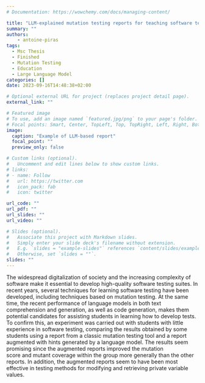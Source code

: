 ```yaml
---
# Documentation: https://wowchemy.com/docs/managing-content/

title: "LLM-explained mutation testing reports for teaching software testing"
summary: ""
authors: 
    - antoine-piras
tags:
  - Msc Thesis
  - Finished
  - Mutation Testing
  - Education
  - Large Language Model
categories: []
date: 2023-09-16T14:48:38+02:00

# Optional external URL for project (replaces project detail page).
external_link: ""

# Featured image
# To use, add an image named `featured.jpg/png` to your page's folder.
# Focal points: Smart, Center, TopLeft, Top, TopRight, Left, Right, BottomLeft, Bottom, BottomRight.
image:
  caption: "Example of LLM-based report"
  focal_point: ""
  preview_only: false

# Custom links (optional).
#   Uncomment and edit lines below to show custom links.
# links:
# - name: Follow
#   url: https://twitter.com
#   icon_pack: fab
#   icon: twitter

url_code: ""
url_pdf: ""
url_slides: ""
url_video: ""

# Slides (optional).
#   Associate this project with Markdown slides.
#   Simply enter your slide deck's filename without extension.
#   E.g. `slides = "example-slides"` references `content/slides/example-slides.md`.
#   Otherwise, set `slides = ""`.
slides: ""
---
```


The widespread digitalization of society and the increasing complexity of software make it essential to develop high-quality software testing suites. In recent years, several techniques for learning software testing have been developed, including techniques based on mutation testing. At the same time, the recent performance of language models in both text comprehension and generation, as well as code generation, makes them potential candidates for assisting students in learning how to develop tests. To confirm this, an experiment was carried out with students with little experience in software testing, comparing the results obtained by some students using a report from a classic mutation testing tool and a report augmented with hints generated by a language model. The results seem promising since the augmented reports improved the mutation score and mutant coverage within the group more generally than the other reports. In addition, the augmented reports seem to have been most effective in testing methods for modifying and retrieving private variable values.
